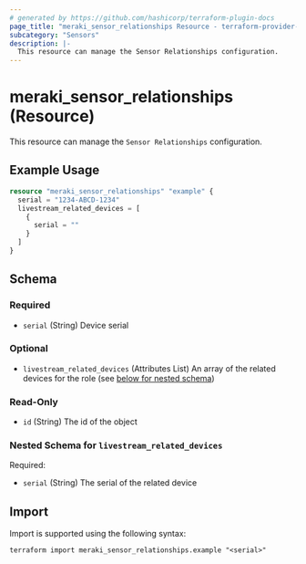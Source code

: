 ```yaml
---
# generated by https://github.com/hashicorp/terraform-plugin-docs
page_title: "meraki_sensor_relationships Resource - terraform-provider-meraki"
subcategory: "Sensors"
description: |-
  This resource can manage the Sensor Relationships configuration.
---
```


# meraki_sensor_relationships (Resource)

This resource can manage the `Sensor Relationships` configuration.

## Example Usage

```terraform
resource "meraki_sensor_relationships" "example" {
  serial = "1234-ABCD-1234"
  livestream_related_devices = [
    {
      serial = ""
    }
  ]
}
```

<!-- schema generated by tfplugindocs -->
## Schema

### Required

- `serial` (String) Device serial

### Optional

- `livestream_related_devices` (Attributes List) An array of the related devices for the role (see [below for nested schema](#nestedatt--livestream_related_devices))

### Read-Only

- `id` (String) The id of the object

<a id="nestedatt--livestream_related_devices"></a>
### Nested Schema for `livestream_related_devices`

Required:

- `serial` (String) The serial of the related device

## Import

Import is supported using the following syntax:

```shell
terraform import meraki_sensor_relationships.example "<serial>"
```
